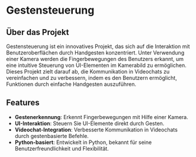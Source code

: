 # Gestensteuerung

## Über das Projekt

Gestensteuerung ist ein innovatives Projekt, das sich auf die Interaktion mit Benutzeroberflächen durch Handgesten konzentriert.
Unter Verwendung einer Kamera werden die Fingerbewegungen des Benutzers erkannt, um eine intuitive Steuerung von UI-Elementen im Kamerabild zu ermöglichen.
Dieses Projekt zielt darauf ab, die Kommunikation in Videochats zu vereinfachen und zu verbessern, indem es den Benutzern ermöglicht, Funktionen durch einfache Handgesten auszuführen.

## Features

- **Gestenerkennung**: Erkennt Fingerbewegungen mit Hilfe einer Kamera.
- **UI-Interaktion**: Steuern Sie UI-Elemente direkt durch Gesten.
- **Videochat-Integration**: Verbesserte Kommunikation in Videochats durch gestenbasierte Befehle.
- **Python-basiert**: Entwickelt in Python, bekannt für seine Benutzerfreundlichkeit und Flexibilität.


